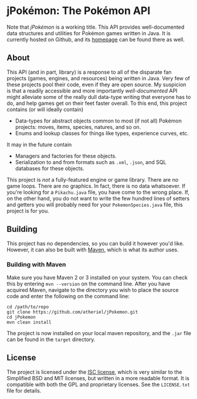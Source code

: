 # jPokémon: The Pokémon API

Note that _jPokémon_ is a working title. This API provides well-documented data structures and utilities for Pokémon games written in Java. It is currently hosted on Github, and its [homepage][home_site] can be found there as well.

## About

This API (and in part, library) is a response to all of the disparate fan projects (games, engines, and resources) being written in Java. Very few of these projects pool their code, even if they are open source. My suspicion is that a readily accessible and more importantly *well-documented* API might alleviate some of the really dull data-type writing that everyone has to do, and help games get on their feet faster overall. To this end, this project contains (or will ideally contain)

* Data-types for abstract objects common to most (if not all) Pokémon projects: moves, items, species, natures, and so on.
* Enums and lookup classes for things like types, experience curves, etc.

It may in the future contain

* Managers and factories for these objects.
* Serialization to and from formats such as `.xml`, `.json`, and SQL databases for these objects.

This project is *not* a fully-featured engine or game library. There are no game loops. There are no graphics. In fact, there is no data whatsoever. If you're looking for a `Pikachu.java` file, you have come to the wrong place. If, on the other hand, you do not want to write the few hundred lines of setters and getters you will probably need for your `PokemonSpecies.java` file, this project is for you.

## Building

This project has no dependencies, so you can build it however you'd like. However, it can also be built with [Maven][mvn_link], which is what its author uses.

### Building with Maven

Make sure you have Maven 2 or 3 installed on your system. You can check this by entering `mvn --version` on the command line. After you have acquired Maven, navigate to the directory you wish to place the source code and enter the following on the command line:

	cd /path/to/repo
	git clone https://github.com/atheriel/jPokemon.git
	cd jPokemon
	mvn clean install

The project is now installed on your local maven repository, and the `.jar` file can be found in the `target` directory.

## License

The project is licensed under the [ISC license][isc_link], which is very similar to the Simplified BSD and MIT licenses, but written in a more readable format. It is compatible with both the GPL and proprietary licenses. See the `LICENSE.txt` file for details.

[home_site]: http://atheriel.github.com/jPokemon/
[mvn_link]: http://maven.apache.org/
[isc_link]: http://en.wikipedia.org/wiki/ISC_license